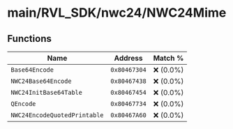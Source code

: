 # main/RVL_SDK/nwc24/NWC24Mime

## Functions

| Name | Address | Match % |
|------|---------|---------|
| `Base64Encode` | `0x80467304` | :x: (0.0%) |
| `NWC24Base64Encode` | `0x80467438` | :x: (0.0%) |
| `NWC24InitBase64Table` | `0x80467454` | :x: (0.0%) |
| `QEncode` | `0x80467734` | :x: (0.0%) |
| `NWC24EncodeQuotedPrintable` | `0x80467A60` | :x: (0.0%) |